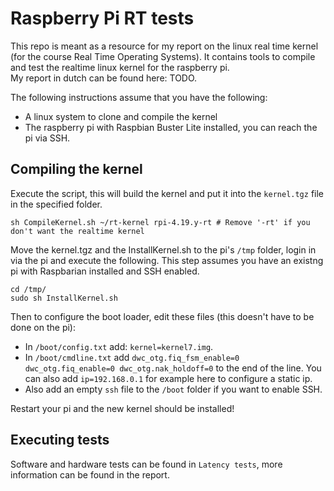# Raspberry Pi RT tests
This repo is meant as a resource for my report on the linux real time kernel (for the course Real Time Operating Systems). It contains tools to compile and test the realtime linux kernel for the raspberry pi.  
My report in dutch can be found here: TODO.

The following instructions assume that you have the following:
- A linux system to clone and compile the kernel
- The raspberry pi with Raspbian Buster Lite installed, you can reach the pi via SSH.

## Compiling the kernel
Execute the script, this will build the kernel and put it into the `kernel.tgz` file in the specified folder.
```shell
sh CompileKernel.sh ~/rt-kernel rpi-4.19.y-rt # Remove '-rt' if you don't want the realtime kernel
```

Move the kernel.tgz and the InstallKernel.sh to the pi's `/tmp` folder, login in via the pi and execute the following.
This step assumes you have an existng pi with Raspbarian installed and SSH enabled.
```shell
cd /tmp/
sudo sh InstallKernel.sh
```

Then to configure the boot loader, edit these files (this doesn't have to be done on the pi):
- In `/boot/config.txt` add: `kernel=kernel7.img`.
- In `/boot/cmdline.txt` add `dwc_otg.fiq_fsm_enable=0 dwc_otg.fiq_enable=0 dwc_otg.nak_holdoff=0` to the end of the line. You can also add `ip=192.168.0.1` for example here to configure a static ip.
- Also add an empty `ssh` file to the `/boot` folder if you want to enable SSH.

Restart your pi and the new kernel should be installed!

## Executing tests
Software and hardware tests can be found in `Latency tests`, more information can be found in the report.